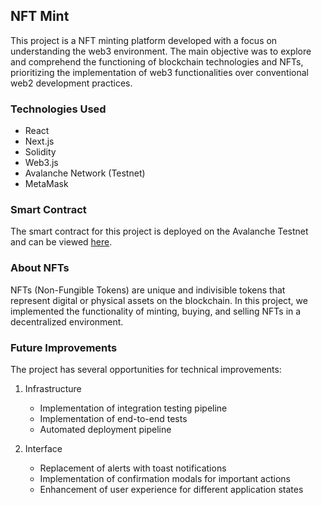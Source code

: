 ## NFT Mint

This project is a NFT minting platform developed with a focus on understanding the web3 environment. The main objective was to explore and comprehend the functioning of blockchain technologies and NFTs, prioritizing the implementation of web3 functionalities over conventional web2 development practices.

### Technologies Used

- React
- Next.js
- Solidity
- Web3.js
- Avalanche Network (Testnet)
- MetaMask

### Smart Contract

The smart contract for this project is deployed on the Avalanche Testnet and can be viewed [here](https://testnet.snowtrace.io/address/0xf33b1b4Cb3afe064291d365534AB8822eE7BdD08/contract/43113/code).

### About NFTs

NFTs (Non-Fungible Tokens) are unique and indivisible tokens that represent digital or physical assets on the blockchain. In this project, we implemented the functionality of minting, buying, and selling NFTs in a decentralized environment.

### Future Improvements

The project has several opportunities for technical improvements:

1. Infrastructure

   - Implementation of integration testing pipeline
   - Implementation of end-to-end tests
   - Automated deployment pipeline

2. Interface
   - Replacement of alerts with toast notifications
   - Implementation of confirmation modals for important actions
   - Enhancement of user experience for different application states